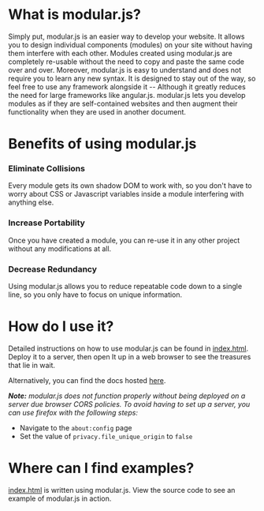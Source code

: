 # What is modular.js?

Simply put, modular.js is an easier way to develop your website. It allows you to design individual components (modules) on your site without having them interfere with each other. Modules created using modular.js are completely re-usable without the need to copy and paste the same code over and over. Moreover, modular.js is easy to understand and does not require you to learn any new syntax. It is designed to stay out of the way, so feel free to use any framework alongside it -- Although it greatly reduces the need for large frameworks like angular.js. modular.js lets you develop modules as if they are self-contained websites and then augment their functionality when they are used in another document.

# Benefits of using modular.js

### Eliminate Collisions

Every module gets its own shadow DOM to work with, so you don't have to worry about CSS or Javascript variables inside a module interfering with anything else.

### Increase Portability

Once you have created a module, you can re-use it in any other project without any modifications at all.

### Decrease Redundancy

Using modular.js allows you to reduce repeatable code down to a single line, so you only have to focus on unique information.

# How do I use it?

Detailed instructions on how to use modular.js can be found in [index.html](index.html). Deploy it to a server, then open It up in a web browser to see the treasures that lie in wait.

Alternatively, you can find the docs hosted [here](https://berrybuilder.com/modularjs).

_**Note:** modular.js does not function properly without being deployed on a server due browser CORS policies. To avoid having to set up a server, you can use firefox with the following steps:_

* Navigate to the `about:config` page
* Set the value of `privacy.file_unique_origin` to `false`

# Where can I find examples?

[index.html](index.html) is written using modular.js. View the source code to see an example of modular.js in action.
